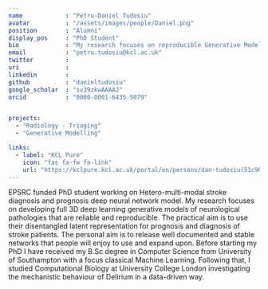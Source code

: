 ```yaml
---
name            : "Petru-Daniel Tudosiu"
avatar          : "/assets/images/people/Daniel.png"
position        : "Alumni"
display_pos     : "PhD Student"
bio             : "My research focuses on reproducible Generative Modelling and Disentanglement of Neurological Pathologies, with a particular focus on Stroke and Multimodal data."
email           : "petru.tudosiu@kcl.ac.uk"
twitter         :
uri             :
linkedin        :
github          : "danieltudosiu"
google_scholar  : "sv39zkwAAAAJ"
orcid           : "0000-0001-6435-5079"


projects:
  - "Radiology - Triaging"
  - "Generative Modelling"

links:
  - label: "KCL Pure"
    icon: "fas fa-fw fa-link"
    url: "https://kclpure.kcl.ac.uk/portal/en/persons/dan-tudosiu(51c96242-5d86-43b9-990e-2eeab07cef4e).html"
---
```


EPSRC funded PhD student working on Hetero-multi-modal stroke diagnosis and prognosis deep neural network model. My research focuses on developing full 3D deep learning generative models of neurological pathologies that are reliable and reproducible. The practical aim is to use their disentangled latent representation for prognosis and diagnosis of stroke patients. The personal aim is to release well documented and stable networks that people will enjoy to use and expand upon. Before starting my PhD I have received my B.Sc degree in Computer Science from University of Southampton with a focus classical Machine Learning. Following that, I studied Computational Biology at University College London investigating the mechanistic behaviour of Delirium in a data-driven way.
